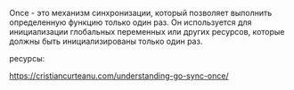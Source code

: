 Once - это механизм синхронизации, который позволяет выполнить определенную функцию только один раз. Он используется для инициализации глобальных переменных или других ресурсов, которые должны быть инициализированы только один раз.

ресурсы: 

https://cristiancurteanu.com/understanding-go-sync-once/
